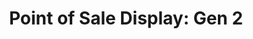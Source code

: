 ---
layout: project
permalink: /point_of_sale_display_gen2/
title: "Point of Sale Display: Gen 2"
challenge: 
result: 
services:
 - 
main_image: "/assets/images/projects/point_of_sale_display_gen2/main.jpg"
images:
 - "/assets/images/projects/point_of_sale_display_gen2/01.jpg"
 - "/assets/images/projects/point_of_sale_display_gen2/02.jpg"
---